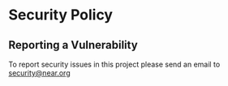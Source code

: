 # Security Policy

## Reporting a Vulnerability

To report security issues in this project please send an email to [security@near.org](mailto:security@near.org)
